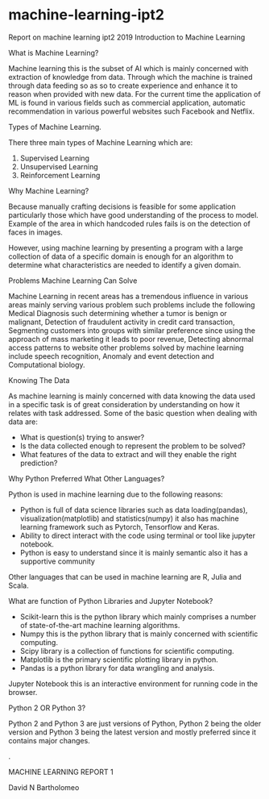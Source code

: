 # machine-learning-ipt2
Report on machine learning ipt2 2019
Introduction to Machine Learning

What is Machine Learning?

Machine learning this is the subset of AI which is mainly concerned with extraction of knowledge from data. Through which the machine is trained through data feeding so as so to create experience and enhance it to reason when provided with new data. For the current time the application of ML is found in various fields such as commercial application, automatic recommendation in various powerful websites such Facebook and Netflix.

Types of Machine Learning.

There three main types of Machine Learning which are:

1. Supervised Learning
2. Unsupervised Learning
3. Reinforcement Learning

Why Machine Learning?

Because manually crafting decisions is feasible for some application particularly those which have good understanding of the process to model. Example of the area in which handcoded rules fails is on the detection of faces in images.

However, using machine learning by presenting a program with a large collection of data of a specific domain is enough for an algorithm to determine what characteristics are needed to identify a given domain.

Problems Machine Learning Can Solve

Machine Learning in recent areas has a tremendous influence in various areas mainly serving various problem such problems include the following Medical Diagnosis such determining whether a tumor is benign or malignant, Detection of fraudulent activity in credit card transaction, Segmenting customers into groups with similar preference since using the approach of mass marketing it leads to poor revenue, Detecting abnormal access patterns to website other problems solved by machine learning include speech recognition, Anomaly and event detection and Computational biology.

Knowing The Data

As machine learning is mainly concerned with data knowing the data used in a specific task is of great consideration by understanding on how it relates with task addressed. Some of the basic question when dealing with data are:

- What is question(s) trying to answer?
- Is the data collected enough to represent the problem to be solved?
- What features of the data to extract and will they enable the right prediction?

Why Python Preferred What Other Languages?

Python is used in machine learning due to the following reasons:

- Python is full of data science libraries such as data loading(pandas), visualization(matplotlib) and statistics(numpy) it also has machine learning framework such as Pytorch, Tensorflow and Keras.
- Ability to direct interact with the code using terminal or tool like jupyter notebook.
- Python is easy to understand since it is mainly semantic also it has a supportive community

Other languages that can be used in machine learning are R, Julia and Scala.

What are function of Python Libraries and Jupyter Notebook?

- Scikit-learn this is the python library which mainly comprises a number of state-of-the-art machine learning algorithms.
- Numpy this is the python library that is mainly concerned with scientific computing.
- Scipy library is a collection of functions for scientific computing.
- Matplotlib is the primary scientific plotting library in python.
- Pandas is a python library for data wrangling and analysis.

Jupyter Notebook this is an interactive environment for running code in the browser.

Python 2 OR Python 3?

Python 2 and Python 3 are just versions of Python, Python 2 being the older version and Python 3 being the latest version and mostly preferred since it contains major changes.

.

MACHINE LEARNING REPORT 1

David N Bartholomeo
